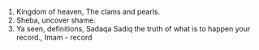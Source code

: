 1. Kingdom of heaven, The clams and pearls.
2. Sheba, uncover shame.
3. Ya seen, definitions, Sadaqa Sadiq the truth of what is to happen your record., Imam - record